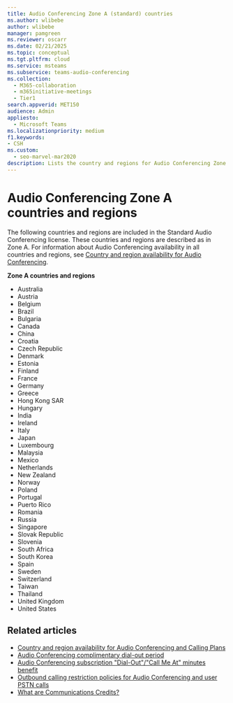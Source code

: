 ```yaml
---
title: Audio Conferencing Zone A (standard) countries
ms.author: wlibebe
author: wlibebe
manager: pamgreen
ms.reviewer: oscarr
ms.date: 02/21/2025
ms.topic: conceptual
ms.tgt.pltfrm: cloud
ms.service: msteams
ms.subservice: teams-audio-conferencing
ms.collection: 
  - M365-collaboration
  - m365initiative-meetings
  - Tier1
search.appverid: MET150
audience: Admin
appliesto: 
  - Microsoft Teams
ms.localizationpriority: medium
f1.keywords:
- CSH
ms.custom: 
  - seo-marvel-mar2020
description: Lists the country and regions for Audio Conferencing Zone A.
---
```


# Audio Conferencing Zone A countries and regions

The following countries and regions are included in the Standard Audio Conferencing license. These countries and regions are described as in Zone A. For information about Audio Conferencing availability in all countries and regions, see [Country and region availability for Audio Conferencing](calling-plan-overview.md).

**Zone A countries and regions**

- Australia
- Austria
- Belgium
- Brazil
- Bulgaria
- Canada
- China
- Croatia
- Czech Republic
- Denmark
- Estonia  
- Finland  
- France  
- Germany  
- Greece  
- Hong Kong SAR
- Hungary  
- India  
- Ireland  
- Italy  
- Japan  
- Luxembourg  
- Malaysia  
- Mexico  
- Netherlands  
- New Zealand  
- Norway  
- Poland  
- Portugal  
- Puerto Rico  
- Romania  
- Russia  
- Singapore  
- Slovak Republic  
- Slovenia  
- South Africa  
- South Korea  
- Spain  
- Sweden  
- Switzerland  
- Taiwan  
- Thailand  
- United Kingdom  
- United States  

## Related articles

- [Country and region availability for Audio Conferencing and Calling Plans](country-and-region-availability-for-audio-conferencing-and-calling-plans/country-and-region-availability-for-audio-conferencing-and-calling-plans.md)
- [Audio Conferencing complimentary dial-out period](complimentary-dial-out-period.md)
- [Audio Conferencing subscription "Dial-Out"/"Call Me At" minutes benefit](audio-conferencing-subscription-dial-out.md)
- [Outbound calling restriction policies for Audio Conferencing and user PSTN calls](outbound-calling-restriction-policies.md)
- [What are Communications Credits?](what-are-communications-credits.md)
